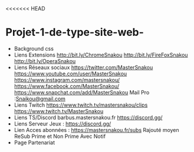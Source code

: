 <<<<<<< HEAD
# Projet-1-de-type-site-web-

* Background css
* Liens Extensions http://bit.ly/ChromeSnakou http://bit.ly/FireFoxSnakou http://bit.ly/OperaSnakou
* Liens Réseaux sociaux https://twitter.com/MasterSnakou https://www.youtube.com/user/MasterSnakou https://www.instagram.com/mastersnakou/ https://www.facebook.com/MasterSnakou/ https://www.snapchat.com/add/MasterSnakou Mail Pro :Snaikou@gmail.com
* Liens Twitch https://www.twitch.tv/mastersnakou/clips https://www.twitch.tv/MasterSnakou
* Liens TS/Discord barbus.mastersnakou.fr https://discord.gg/
* Liens Serveur Jeux : https://discord.gg/
* Lien Acces abonnées :  https://mastersnakou.fr/subs Rajouté moyen ReSub Prime et Non Prime Avec Notif 
* Page Partenariat 

